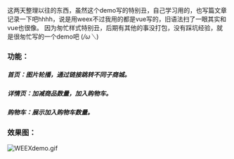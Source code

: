 
这两天整理以往的东西，虽然这个demo写的特别丑，自己学习用的，也写篇文章记录一下吧hhhh，说是用weex不过我用的都是vue写的，旧语法扫了一眼其实和vue也很像。
因为匆忙样式特别丑，后期有其他的事没打包，没有踩坑经验，就是很匆忙写的一个demo吧 (*/ω＼*)


### 功能：
##### 首页：图片轮播，通过链接跳转不同子商城。
##### 详情页：加减商品数量，加入购物车。
##### 购物车：展示加入购物车数量。
### 效果图：

![WEEXdemo.gif](http://upload-images.jianshu.io/upload_images/3888312-5e7965a6d646f3f3.gif?imageMogr2/auto-orient/strip)